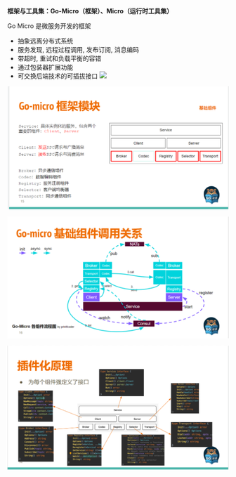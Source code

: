 **框架与工具集：Go-Micro（框架）、Micro（运行时工具集）** 

Go Micro 是微服务开发的框架

- 抽象远离分布式系统
- 服务发现, 远程过程调用, 发布订阅, 消息编码
- 带超时, 重试和负载平衡的容错
- 通过包装器扩展功能
- 可交换后端技术的可插拔接口
![](http://m2.topgoer.com/static/cAcfsXYHXd.svg)

![1642604300081](images/1.png)

![1642604434078](images/2.png)

![1642604335530](images/3.png)